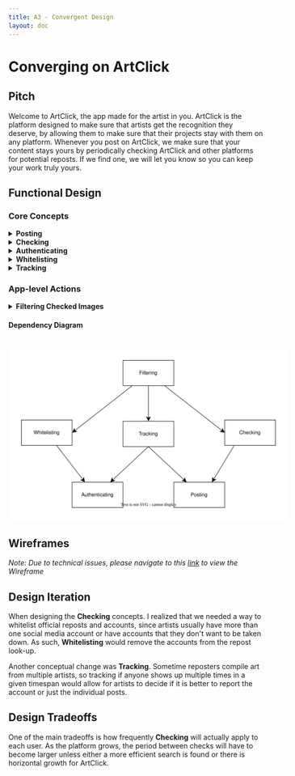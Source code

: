 ```yaml
---
title: A3 - Convergent Design
layout: doc
---
```

# Converging on ArtClick

## Pitch
<!-- Design idea: focus on guaranteeing originality and stopping reposters part of the app -->
Welcome to ArtClick, the app made for the artist in you. ArtClick is the platform designed to make sure that artists get the recognition they deserve, by allowing them to make sure that their projects stay with them on any platform. Whenever you post on ArtClick, we make sure that your content stays yours by periodically checking ArtClick and other platforms for potential reposts. If we find one, we will let you know so you can keep your work truly yours.

## Functional Design
### Core Concepts
<details name="concepts">
<summary><b>Posting</b></summary>
Adds items to ArtClick

- Operational Principle: after adding all the content, looking up the post will return the same content

States: 
- allPosts: set Post
- post: allPosts -> one Post
- images: set Image
- postImages: images -> set Images
- status: Post -> one LikedStatus

Actions:
- create: Create a post
- delete: Delete a post
- like: Like a post
- dislike: Dislike a post
</details>
<details name="concepts">
<summary><b>Checking</b></summary>
Verifies no content is duplicated on ArtClick or other platforms
    
- Operational Principle: after adding content, they can see if other copies of the content exists

States:
- images: set User -> set Images

Actions:
- check: Check for a copy of the item, then return the locations of the copies
</details>

<details name="concepts">
<summary><b>Authenticating</b></summary>
 Authenticates so users see the corresponding content

 - Operational Principle: after registering with a username and password, they can authenticate using said username and password

States: 
- users: set User
- username, password: users -> one JSON with username and password

Actions:
- register: Register username and password
- update: Change username or password
- delete: Remove user
</details>

<details name="concepts">
<summary><b>Whitelisting</b></summary>
 Allows repost from cetain accounts

 - Operational Principle: after getting a list of items and locations, removes the items that have an allowed location

States: 
- whitelist: set Users -> set Locations

Actions:
- remove: Remove an entry
</details>

<details name="concepts">
<summary><b>Tracking</b></summary>
 Tracks locations that repost, and mark the ones that appear multiple times in a given timespan

 - Operational Principle: after getting a list of locations, count how many times each appears.

States: 
- locations: set Location
- location: locations -> one Location
- locationCounter: Location -> Number

Actions:
- update: Add 1 to location counter
- remove: Set location counter to 0
</details>

### App-level Actions
<details name="app-level">
<summary><b>Filtering Checked Images</b></summary>

 Include **Checking**, **Whitelisting**, and **Tracking**

``` js
sync filter(image, user) {
    list = Checking.check(image);
    list = Whitelisting.remove(list);
    Tracking.add(list);
}
```
</details>

#### Dependency Diagram
&nbsp;
<img style="background-color:white;padding:5%;" src="../img/a3/depDiagram.svg"/>


## Wireframes
*Note: Due to technical issues, please navigate to this [link](https://www.figma.com/proto/lSUMUCs4AhaucDCO9WxLrF/ArtClick-Wireframe?node-id=12-255&node-type=canvas&t=tz2hWgvD6pNZdlB4-1&scaling=min-zoom&content-scaling=fixed&page-id=12%3A51&starting-point-node-id=12%3A255) to view the Wireframe* 

<!-- <iframe style="border: 1px solid rgba(0, 0, 0, 0.1);" width="100%" height="450" src="https://embed.figma.com/proto/lSUMUCs4AhaucDCO9WxLrF/ArtClick-Wireframe?node-id=12-255&node-type=canvas&scaling=min-zoom&content-scaling=fixed&page-id=12%3A51&starting-point-node-id=12%3A255&embed-host=share" allowfullscreen></iframe> -->

## Design Iteration
When designing the **Checking** concepts. I realized that we needed a way to whitelist official reposts and accounts, since artists usually have more than one social media account or have accounts that they don't want to be taken down. As such, **Whitelisting** would remove the accounts from the repost look-up.

Another conceptual change was **Tracking**. Sometime reposters compile art from multiple artists, so tracking if anyone shows up multiple times in a given timespan would allow for artists to decide if it is better to report the account or just the individual posts.

## Design Tradeoffs
One of the main tradeoffs is how frequently **Checking** will actually apply to each user. As the platform grows, the period between checks will have to become larger unless either a more efficient search is found or there is horizontal growth for ArtClick.
